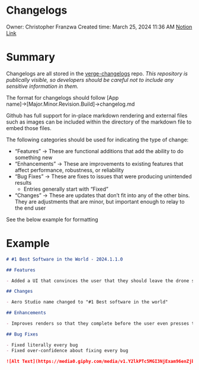 # Changelogs

Owner: Christopher Franzwa
Created time: March 25, 2024 11:36 AM
[Notion Link](https://www.notion.so/Changelogs-75998dd3eba849fe890a59567f1a0760)

# Summary

Changelogs are all stored in the [verge-changelogs](https://github.com/Verge-Aero/verge-changelogs/tree/master) repo. *This repository is publically visible, so developers should be careful not to include any sensitive information in them.*

The format for changelogs should follow [App name]→[Major.Minor.Revision.Build]→changelog.md

Github has full support for in-place markdown rendering and external files such as images can be included within the directory of the markdown file to embed those files.

The following categories should be used for indicating the type of change:

- “Features” → These are functional additions that add the ability to do something new
- “Enhancements” → These are improvements to existing features that affect performance, robustness, or reliability
- “Bug Fixes” → These are fixes to issues that were producing unintended results
    - Entries generally start with “Fixed”
- “Changes” → These are updates that don’t fit into any of the other bins. They are adjustments that are minor, but important enough to relay to the end user

See the below example for formatting 

# Example

```markdown
# #1 Best Software in the World - 2024.1.1.0

## Features

- Added a UI that convinces the user that they should leave the drone show industry

## Changes

- Aero Studio name changed to "#1 Best software in the world"

## Enhancements

- Improves renders so that they complete before the user even presses the button

## Bug Fixes

- Fixed literally every bug
- Fixed over-confidence about fixing every bug

![Alt Text](https://media0.giphy.com/media/v1.Y2lkPTc5MGI3NjExam96enZjbzVodWJlMHY3N29vZ3N0NmR1aTllamViZTFkMjhoaTA4MiZlcD12MV9pbnRlcm5hbF9naWZfYnlfaWQmY3Q9Zw/GeimqsH0TLDt4tScGw/giphy.gif)

```